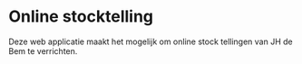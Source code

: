 # Online stocktelling

Deze web applicatie maakt het mogelijk om online stock tellingen van JH de Bem te verrichten.
